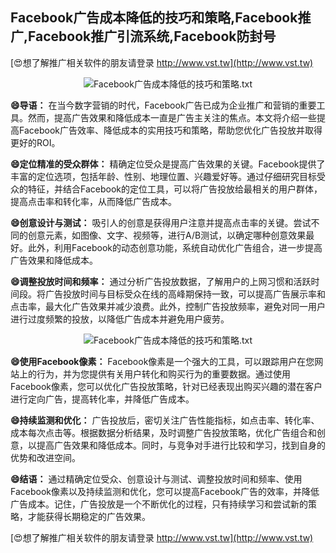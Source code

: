 ## **Facebook广告成本降低的技巧和策略,Facebook推广,Facebook推广引流系统,Facebook防封号**

[😍想了解推广相关软件的朋友请登录 http://www.vst.tw](http://www.vst.tw)

 <center><img src="https://vst.tw/MP4/tuiguang/png/5.png" alt="Facebook广告成本降低的技巧和策略.txt"></center>

**😄导语：**
在当今数字营销的时代，Facebook广告已成为企业推广和营销的重要工具。然而，提高广告效果和降低成本一直是广告主关注的焦点。本文将介绍一些提高Facebook广告效率、降低成本的实用技巧和策略，帮助您优化广告投放并取得更好的ROI。

**😄定位精准的受众群体：**
精确定位受众是提高广告效果的关键。Facebook提供了丰富的定位选项，包括年龄、性别、地理位置、兴趣爱好等。通过仔细研究目标受众的特征，并结合Facebook的定位工具，可以将广告投放给最相关的用户群体，提高点击率和转化率，从而降低广告成本。

**😄创意设计与测试：**
吸引人的创意是获得用户注意并提高点击率的关键。尝试不同的创意元素，如图像、文字、视频等，进行A/B测试，以确定哪种创意效果最好。此外，利用Facebook的动态创意功能，系统自动优化广告组合，进一步提高广告效果和降低成本。

**😄调整投放时间和频率：**
通过分析广告投放数据，了解用户的上网习惯和活跃时间段。将广告投放时间与目标受众在线的高峰期保持一致，可以提高广告展示率和点击率，最大化广告效果并减少浪费。此外，控制广告投放频率，避免对同一用户进行过度频繁的投放，以降低广告成本并避免用户疲劳。

 <center><img src="https://vst.tw/MP4/tuiguang/png/3.png" alt="Facebook广告成本降低的技巧和策略.txt"></center>

**😄使用Facebook像素：**
Facebook像素是一个强大的工具，可以跟踪用户在您网站上的行为，并为您提供有关用户转化和购买行为的重要数据。通过使用Facebook像素，您可以优化广告投放策略，针对已经表现出购买兴趣的潜在客户进行定向广告，提高转化率，并降低广告成本。

**😄持续监测和优化：**
广告投放后，密切关注广告性能指标，如点击率、转化率、成本每次点击等。根据数据分析结果，及时调整广告投放策略，优化广告组合和创意，以提高广告效果和降低成本。同时，与竞争对手进行比较和学习，找到自身的优势和改进空间。

**😄结语：**
通过精确定位受众、创意设计与测试、调整投放时间和频率、使用Facebook像素以及持续监测和优化，您可以提高Facebook广告的效率，并降低广告成本。记住，广告投放是一个不断优化的过程，只有持续学习和尝试新的策略，才能获得长期稳定的广告效果。

[😍想了解推广相关软件的朋友请登录 http://www.vst.tw](http://www.vst.tw)



